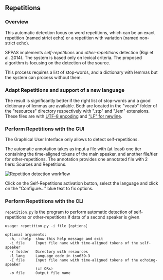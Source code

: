 ## Repetitions

### Overview

This automatic detection focus on word repetitions, which can be an exact
repetition (named strict echo) or a repetition with variation (named 
non-strict echo).

SPPAS implements *self-repetitions* and *other-repetitions* detection (Bigi
et al. 2014). The system is based only on lexical criteria.
The proposed algorithm is focusing on the detection of the source.

This process requires a list of stop-words, and a dictionary with lemmas but
the system can process without them.


### Adapt Repetitions and support of a new language

The result is significantly better if the right list of stop-words and a
good dictionary of lemmas are available. Both are located in the "vocab" 
folder of the "resources" directory respectively with ".stp" and ".lem"
extensions. These files are with
[UTF-8 encoding](https://en.wikipedia.org/wiki/UTF-8) 
and ["LF" for newline](https://en.wikipedia.org/wiki/Newline).


### Perform Repetitions with the GUI

The Graphical User Interface only allows to detect self-repetitions.

The automatic annotation takes as input a file with (at least) one
tier containing the time-aligned tokens of the main speaker, and another 
file/tier for other-repetitions.
The annotation provides one annotated file with 2 tiers: Sources and Repetitions.

![Repetition detection workflow](etc/figures/repetworkflow.bmp)

Click on the Self-Repetitions activation button, select the language and 
click on the "Configure..." blue text to fix options.


### Perform Repetitions with the CLI

`repetition.py` is the program to perform automatic detection of
self-repetitions or other-repetitions if data of a second speaker is given.

~~~~~~~~~~~~~~~~~~~~~~~~~~~~~~~~~~~~~~~~~~~~~~
usage: repetition.py -i file [options]

optional arguments:
  -h, --help  show this help message and exit
  -i file     Input file name with time-aligned tokens of the self-speaker
  -r folder   Directory with resources
  -l lang     Language code in iso639-3
  -I file     Input file name with time-aligned tokens of the echoing-speaker
              (if ORs)
  -o file     Output file name
~~~~~~~~~~~~~~~~~~~~~~~~~~~~~~~~~~~~~~~~~~~~~~
